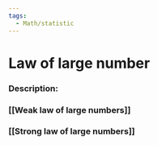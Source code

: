 ```yaml
---
tags:
  - Math/statistic
---
```

# Law of large number
### Description:
### [[Weak law of large numbers]]
### [[Strong law of large numbers]]